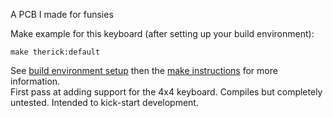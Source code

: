 A PCB I made for funsies

Make example for this keyboard (after setting up your build environment):  

    make therick:default

See [build environment setup](https://docs.qmk.fm/build_environment_setup.html) then the [make instructions](https://docs.qmk.fm/make_instructions.html) for more information.  
First pass at adding support for the 4x4 keyboard. Compiles but completely untested. Intended to kick-start development.  
